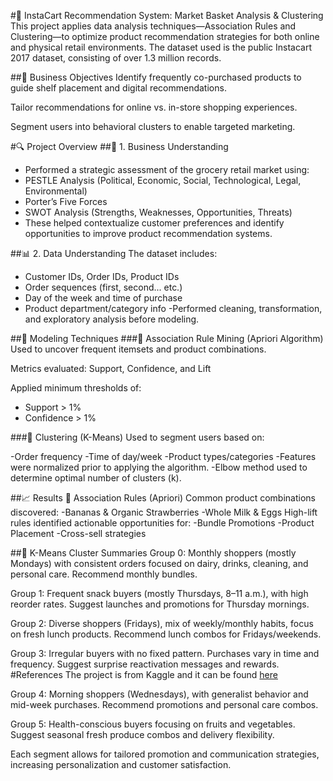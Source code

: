 #🛒 InstaCart Recommendation System: Market Basket Analysis & Clustering
This project applies data analysis techniques—Association Rules and Clustering—to optimize product recommendation strategies for both online and physical retail environments. The dataset used is the public Instacart 2017 dataset, consisting of over 1.3 million records.

##🎯 Business Objectives
Identify frequently co-purchased products to guide shelf placement and digital recommendations.

Tailor recommendations for online vs. in-store shopping experiences.

Segment users into behavioral clusters to enable targeted marketing.

#🔍 Project Overview
##🧠 1. Business Understanding
- Performed a strategic assessment of the grocery retail market using:
- PESTLE Analysis (Political, Economic, Social, Technological, Legal, Environmental)
- Porter’s Five Forces
- SWOT Analysis (Strengths, Weaknesses, Opportunities, Threats)
- These helped contextualize customer preferences and identify opportunities to improve product recommendation systems.

##📊 2. Data Understanding
The dataset includes:
- Customer IDs, Order IDs, Product IDs
- Order sequences (first, second... etc.)
- Day of the week and time of purchase
- Product department/category info
-Performed cleaning, transformation, and exploratory analysis before modeling.

##🧪 Modeling Techniques
###📌 Association Rule Mining (Apriori Algorithm)
Used to uncover frequent itemsets and product combinations.

Metrics evaluated: Support, Confidence, and Lift

Applied minimum thresholds of:
- Support > 1%
- Confidence > 1%

###📌 Clustering (K-Means)
Used to segment users based on:

-Order frequency
-Time of day/week
-Product types/categories
-Features were normalized prior to applying the algorithm.
-Elbow method used to determine optimal number of clusters (k).

##📈 Results
🧾 Association Rules (Apriori)
Common product combinations discovered:
-Bananas & Organic Strawberries
-Whole Milk & Eggs
High-lift rules identified actionable opportunities for:
-Bundle Promotions
-Product Placement
-Cross-sell strategies

##👥 K-Means Cluster Summaries
Group 0: Monthly shoppers (mostly Mondays) with consistent orders focused on dairy, drinks, cleaning, and personal care. Recommend monthly bundles.

Group 1: Frequent snack buyers (mostly Thursdays, 8–11 a.m.), with high reorder rates. Suggest launches and promotions for Thursday mornings.

Group 2: Diverse shoppers (Fridays), mix of weekly/monthly habits, focus on fresh lunch products. Recommend lunch combos for Fridays/weekends.

Group 3: Irregular buyers with no fixed pattern. Purchases vary in time and frequency. Suggest surprise reactivation messages and rewards.
#References
The project is from Kaggle and it can be found [here](https://www.kaggle.com/datasets/yasserh/instacart-online-grocery-basket-analysis-dataset)

Group 4: Morning shoppers (Wednesdays), with generalist behavior and mid-week purchases. Recommend promotions and personal care combos.

Group 5: Health-conscious buyers focusing on fruits and vegetables. Suggest seasonal fresh produce combos and delivery flexibility.

Each segment allows for tailored promotion and communication strategies, increasing personalization and customer satisfaction.
